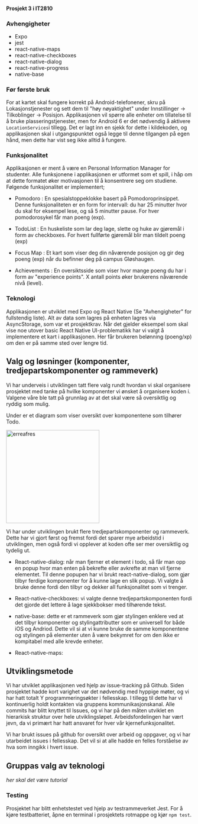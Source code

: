 #### Prosjekt 3 i IT2810

### Avhengigheter

- Expo
- jest
- react-native-maps
- react-native-checkboxes
- react-native-dialog
- react-native-progress
- native-base


### Før første bruk

For at kartet skal fungere korrekt på Android-telefonener, skru på Lokasjonstjenester og sett dem til "høy nøyaktighet" under Innstillinger -> Tilkoblinger -> Posisjon. Applikasjonen vil spørre alle enheter om tillatelse til å bruke plasseringstjenester, men for Android 6 er det nødvendig å aktivere `LocationServices`i tillegg. Det er lagt inn en sjekk for dette i kildekoden, og applikasjonen skal i utgangspunktet også legge til denne tilgangen på egen hånd, men dette har vist seg ikke alltid å fungere. 

### Funksjonalitet

Applikasjonen er ment å være en Personal Information Manager for studenter. Alle funksjonene i applikasjonen er utformet som et spill, i håp om at dette formatet øker motivasjonen til å konsentrere seg om studiene. Følgende funksjonalitet er implementert;

- Pomodoro : En spesialstoppeklokke basert på Pomodoroprinsippet. Denne funksjonaliteten er en form for intervall: du har 25 minutter hvor du skal for eksempel lese, og så 5 minutter pause. For hver pomodorosykel får man poeng (exp). 

- TodoList : En huskeliste som lar deg lage, slette og huke av gjøremål i form av checkboxes. For hvert fullførte gjøremål blir man tildelt poeng (exp) 

- Focus Map : Et kart som viser deg din nåværende posisjon og gir deg poeng (exp) når du befinner deg på campus Gløshaugen.

- Achievements : En oversiktsside som viser hvor mange poeng du har i form av "experience points". X antall points øker brukerens nåværende nivå (level). 


### Teknologi

Applikasjonen er utviklet med Expo og React Native (Se "Avhengigheter" for fullstendig liste). Alt av data som lagres på enheten lagres via AsyncStorage, som var et prosjektkrav. Når det gjelder eksempel som skal vise noe utover basic React Native UI-problematikk har vi valgt å implementere et kart i applikasjonen. Her får brukeren belønning (poeng/xp) om den er på samme sted over lengre tid. 

## Valg og løsninger (komponenter, tredjepartskomponenter og rammeverk)

Vi har underveis i utviklingen tatt flere valg rundt hvordan vi skal organisere prosjektet med tanke på hvilke komponenter vi ønsket å organisere koden i. Valgene våre ble tatt på grunnlag av at det skal være så oversiktlig og ryddig som mulig. 

Under er et diagram som viser oversikt over komponentene som tilhører Todo. 

<img width="252" alt="erreafres" src="https://user-images.githubusercontent.com/22234149/47081586-55c13a00-d20b-11e8-8e25-9c0363b271ba.PNG">

Vi har under utviklingen brukt flere tredjepartskomponenter og rammeverk. Dette har vi gjort først og fremst fordi det sparer mye arbeidstid i utviklingen, men også fordi vi opplever at koden ofte ser mer oversiktlig og tydelig ut.

- React-native-dialog: når man fjerner et element i todo, så får man opp en popup hvor man enten på bekrefte eller avkrefte at man vil fjerne elementet. Til denne popupen har vi brukt react-native-dialog, som gjør tilbyr ferdige komponenter for å kunne lage en slik popup. Vi valgte å bruke denne fordi den tilbyr og dekker all funksjonalitet som vi trenger.

- React-native-checkboxes: vi valgte denne tredjepartskomponenten fordi det gjorde det lettere å lage sjekkbokser med tilhørende tekst. 

- native-base: dette er et rammeverk som gjør stylingen enklere ved at det tilbyr komponenter og stylingattributter som er universell for både iOS og Andriod. Dette vil si at vi kunne bruke de samme komponentene og stylingen på elementer uten å være bekymret for om den ikke er kompitabel med alle krevde enheter. 

- React-native-maps: 

## Utviklingsmetode

Vi har utviklet applikasjonen ved hjelp av issue-tracking på Github. Siden prosjektet hadde kort varighet var det nødvendig med hyppige møter, og vi har hatt totalt Y programmeringsøkter i fellesskap. I tillegg til dette har vi kontinuerlig holdt kontakten via gruppens kommunikasjonskanal. Alle commits har blitt knyttet til Issues, og vi har på den måten utviklet en hierarkisk struktur over hele utviklingsløpet. Arbeidsfordelingen har vært jevn, da vi primært har hatt ansvaret for hver vår kjernefunksjonalitet. 

Vi har brukt issues på github for oversikt over arbeid og oppgaver, og vi har utarbeidet issues i fellesskap. Det vil si at alle hadde en felles forståelse av hva som inngikk i hvert issue. 

## Gruppas valg av teknologi

*her skal det være tutorial*

### Testing

Prosjektet har blitt enhetstestet ved hjelp av testrammeverket Jest. For å kjøre testbatteriet, åpne en terminal i prosjektets rotmappe og kjør `npm test`. 



